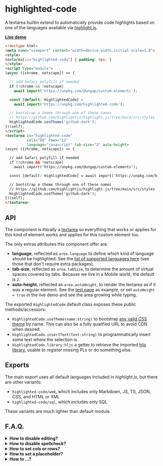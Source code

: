 # highlighted-code

A textarea builtin extend to automatically provide code highlights based on one of the languages available via [highlight.js](https://highlightjs.org/).

**[Live demo](https://webreflection.github.io/highlighted-code/test/demo.html)**

```html
<!doctype html>
<meta name="viewport" content="width=device-width,initial-scale=1.0">
<style>
textarea[is="highlighted-code"] { padding: 8px; }
</style>
<script type="module">
(async ({chrome, netscape}) => {

  // add Safari polyfill if needed
  if (!chrome && !netscape)
    await import('https://unpkg.com/@ungap/custom-elements');

  const {default: HighlightedCode} =
    await import('https://unpkg.com/highlighted-code');

  // bootstrap a theme through one of these names
  // https://github.com/highlightjs/highlight.js/tree/main/src/styles
  HighlightedCode.useTheme('github-dark');
})(self);
</script>
<textarea is="highlighted-code"
          cols="80" rows="12"
          language="javascript" tab-size="2" auto-height>
(async ({chrome, netscape}) => {

  // add Safari polyfill if needed
  if (!chrome && !netscape)
    await import('https://unpkg.com/@ungap/custom-elements');

  const {default: HighlightedCode} = await import('https://unpkg.com/highlighted-code');

  // bootstrap a theme through one of these names
  // https://github.com/highlightjs/highlight.js/tree/main/src/styles
  HighlightedCode.useTheme('github-dark');
})(self);
</textarea>
```

## API

The component is literally a [textarea](https://developer.mozilla.org/en-US/docs/Web/HTML/Element/textarea) so everything that works or applies for this kind of element works and applies for this custom element too.

The only extras attributes this component offer are:

  * **language**, reflected as `area.language` to define which kind of language should be highlighted. See the [list of supported languages here](https://github.com/highlightjs/highlight.js/blob/main/SUPPORTED_LANGUAGES.md) (see those that don't require extra packages).
  * **tab-size**, reflected as `area.tabSize`, to determine the amount of virtual spaces covered by tabs. Because we live in a Mobile world, the default is `2`.
  * **auto-height**, reflected as `area.autoHeight`, to render the textarea as if it was a regular element. See the [test page](https://webreflection.github.io/highlighted-code/test/) as example, or set `autoHeight = true` in the live demo and see the area growing while typing.

The exported `HighlightedCode` default class exposes these public methods/accessors:

  * `HighlightedCode.useTheme(name:string)` to bootstrap [any valid CSS theme](https://github.com/highlightjs/highlight.js/tree/main/src/styles) by name. This can also be a fully qualified URL to avoid CDN when desired.
  * `HighlightedCode.insertText(text:string)` to programmatically insert some text where the selection is.
  * `HighlightedCode.library:hljs` a getter to retrieve the imported [hljs library](https://highlightjs.org/), usable to register missing PLs or do something else.


## Exports

The main export uses all default languages included in *highlight.js*, but there are other variants:

  * `highlighted-code/web`, which includes only Markdown, JS, TS, JSON, CSS, and HTML or XML
  * `highlighted-code/sql`, which includes only SQL

These variants are much lighter than default module.

## F.A.Q.

<details>
  <summary><strong>How to disable editing?</strong></summary>
  <div>

You can either `textarea.disabled = true` or:

```html
<textarea is="highlighted-code" language="css" disabled>
textarea[is="highlighted-code"]::before {
  content: "it's that simple!";
}
</textarea>
```

  </div>
</details>

<details>
  <summary><strong>How to disable spellcheck?</strong></summary>
  <div>

You can either `textarea.spellcheck = false` or:

```html
<textarea is="highlighted-code" language="css" spellcheck="false">
textarea[is="highlighted-code"]::before {
  content: "it's that simple!";
}
</textarea>
```

  </div>
</details>

<details>
  <summary><strong>How to set cols or rows?</strong></summary>
  <div>

```html
<textarea is="highlighted-code" language="css" cols="40" rows="12">
textarea[is="highlighted-code"]::before {
  content: "it's that simple!";
}
</textarea>
```

  </div>
</details>

<details>
  <summary><strong>How to set a placeholder?</strong></summary>
  <div>

```html
<textarea is="highlighted-code" language="css"
          placeholder="write css..."></textarea>
```

  </div>
</details>

<details>
  <summary><strong>How to ...?</strong></summary>
  <div>

Look, this is [a custom element builtin extend](https://html.spec.whatwg.org/multipage/custom-elements.html#custom-elements-customized-builtin-example).

If you know how and when to use a textarea, you're 90% done with this module.

Now you need just the `is` attribute with value `highlighted-code`, a `language` attribute with a supported language from *highlight.js* library,
optionally a `tab-size` attribute to have tabs wider than 2, and a theme, where `default` would work too, as long as `HighlightedCode.useTheme('default')` is invoked.

  </div>
</details>
